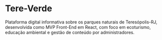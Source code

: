 # Tere-Verde
Plataforma digital informativa sobre os parques naturais de Teresópolis-RJ, desenvolvida como MVP Front-End em React, com foco em ecoturismo, educação ambiental e gestão de conteúdo por administradores.
